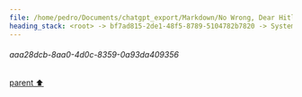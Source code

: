 ```yaml
---
file: /home/pedro/Documents/chatgpt_export/Markdown/No Wrong, Dear Hitler.md
heading_stack: <root> -> bf7ad815-2de1-48f5-8789-5104782b7820 -> System -> 402b27dc-c214-4012-8276-38baae78c05d -> System -> aaa21d04-daa9-4079-b13d-3c30dcbb044e -> User -> 97f5f57b-975d-4fba-9c0c-c1d47c3977b3 -> Assistant -> aaa2c491-2cb0-432b-9131-0543e4717f69 -> User -> 592ceeea-0cca-430b-a18d-ebd2ec0d9040 -> Assistant -> aaa28dcb-8aa0-4d0c-8359-0a93da409356
---
```

###### aaa28dcb-8aa0-4d0c-8359-0a93da409356
[parent ⬆️](#402b27dc-c214-4012-8276-38baae78c05d)
